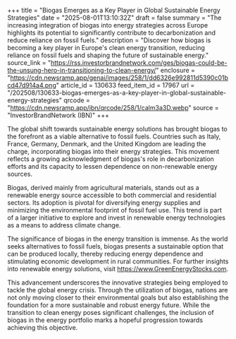 +++
title = "Biogas Emerges as a Key Player in Global Sustainable Energy Strategies"
date = "2025-08-01T13:10:32Z"
draft = false
summary = "The increasing integration of biogas into energy strategies across Europe highlights its potential to significantly contribute to decarbonization and reduce reliance on fossil fuels."
description = "Discover how biogas is becoming a key player in Europe's clean energy transition, reducing reliance on fossil fuels and shaping the future of sustainable energy."
source_link = "https://rss.investorbrandnetwork.com/ges/biogas-could-be-the-unsung-hero-in-transitioning-to-clean-energy/"
enclosure = "https://cdn.newsramp.app/genai/images/258/1/dd6326e992811d5390c01bcd47d914a4.png"
article_id = 130633
feed_item_id = 17967
url = "/202508/130633-biogas-emerges-as-a-key-player-in-global-sustainable-energy-strategies"
qrcode = "https://cdn.newsramp.app/ibn/qrcode/258/1/calm3a3D.webp"
source = "InvestorBrandNetwork (IBN)"
+++

<p>The global shift towards sustainable energy solutions has brought biogas to the forefront as a viable alternative to fossil fuels. Countries such as Italy, France, Germany, Denmark, and the United Kingdom are leading the charge, incorporating biogas into their energy strategies. This movement reflects a growing acknowledgment of biogas's role in decarbonization efforts and its capacity to lessen dependence on non-renewable energy sources.</p><p>Biogas, derived mainly from agricultural materials, stands out as a renewable energy source accessible to both commercial and residential sectors. Its adoption is pivotal for diversifying energy supplies and minimizing the environmental footprint of fossil fuel use. This trend is part of a larger initiative to explore and invest in renewable energy technologies as a means to address climate change.</p><p>The significance of biogas in the energy transition is immense. As the world seeks alternatives to fossil fuels, biogas presents a sustainable option that can be produced locally, thereby reducing energy dependence and stimulating economic development in rural communities. For further insights into renewable energy solutions, visit <a href='https://www.GreenEnergyStocks.com' rel='nofollow' target='_blank'>https://www.GreenEnergyStocks.com</a>.</p><p>This advancement underscores the innovative strategies being employed to tackle the global energy crisis. Through the utilization of biogas, nations are not only moving closer to their environmental goals but also establishing the foundation for a more sustainable and robust energy future. While the transition to clean energy poses significant challenges, the inclusion of biogas in the energy portfolio marks a hopeful progression towards achieving this objective.</p>